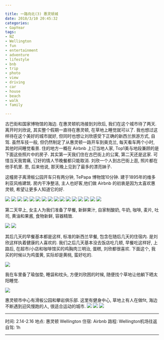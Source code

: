 ```yaml
---

title: 一路向北(3) 惠灵顿城
date: 2018/3/10 20:45:32
categories: 
- GapYear
tags:
- NZ
- Wellington
- fun
- entertainment
- adventure
- lifestyle
- bnb
- trip
- photo
- view
- driving
- car 
- house
- beach
- walk
- family

---
```




古巴街和国家博物馆的海边. 在惠灵顿机场接到刘欣后, 我们在这个城市待了两天. 离开时刘欣说, 其实整个假期一直待在惠灵顿, 在草地上睡觉就可以了. 我也想过这样待在这个美好的城市就好, 但同时也想让刘欣感受下正确的新西兰旅游方式, 自驾. 虽然车技一般, 但仍然制定了从惠灵顿一路开车到奥克兰, 每天看车两个小时, 其他时间睡觉看景. 住的地方一概在 Airbnb 上订当地人家, Top1美与地段兼顾的是下面这些照片中的房子. 其实第一天我们住在古巴街上的公寓, 第二天还是这家. 可惜当天我胃痛, 订好的情人节晚餐都只能取消. 刘欣一个人到古巴街上逛, 照片都在他手机里. 恩, 后来他说, 那天晚上见到了最多的漂亮妹子. 

这幢房子离滑板公园开车只有两分钟, TePapa 博物馆10分钟. 建于1895年的维多利亚风格建筑. 房内干净整洁, 主人也好客,他们做 Airbnb 的初衷是因为太喜欢惠灵顿, 希望让更多人知道它的好. 

![](https://ws2.sinaimg.cn/large/006tNc79gy1fp7qkd939nj31kw16okjl.jpg)
![](https://ws4.sinaimg.cn/large/006tNc79gy1fp7qkaqsx7j31kw16o1ky.jpg)
![](https://ws3.sinaimg.cn/large/006tNc79gy1fp7qk7xmizj31kw16ob2a.jpg)
![](https://ws2.sinaimg.cn/large/006tNc79gy1fp7qk4zcq6j31kw16o1ky.jpg)
![](https://ws4.sinaimg.cn/large/006tNc79gy1fp7qk1kfyjj31kw16ox6q.jpg)
![](https://ws1.sinaimg.cn/large/006tNc79gy1fp7qjxyh44j31kw16ou0y.jpg)
![](https://ws2.sinaimg.cn/large/006tNc79gy1fp7qjtszafj31kw16o7wi.jpg)
![](https://ws1.sinaimg.cn/large/006tNc79gy1fp7qjpgs4fj31kw23vx6p.jpg)
![](https://ws2.sinaimg.cn/large/006tNc79gy1fp7qjmsfmej31kw16o7wi.jpg)
![](https://ws4.sinaimg.cn/large/006tNc79gy1fp7qjjuq3cj31kw16ou0x.jpg)
![](https://ws2.sinaimg.cn/large/006tNc79gy1fp7qjh2r72j31kw16ohdu.jpg)
![](https://ws1.sinaimg.cn/large/006tNc79gy1fp7qjdyzm8j31kw16o1ky.jpg)
![](https://ws4.sinaimg.cn/large/006tNc79gy1fp7qjarbg6j31kw23vqv7.jpg)
![](https://ws3.sinaimg.cn/large/006tNc79gy1fp7qj693awj31kw16oe82.jpg)
![](https://ws2.sinaimg.cn/large/006tNc79gy1fp7qj3qv79j31kw16o1ky.jpg)
![](https://ws3.sinaimg.cn/large/006tNc79gy1fp7qj08gd7j31kw16ou0x.jpg)

第二天早上, 女主人为我们准备了早餐, 新鲜果汁, 自家制酸奶, 牛奶, 咖啡, 麦片, 吐司, 黄油和果酱, 食物新鲜, 容器精致. 

![](https://ws4.sinaimg.cn/large/006tNc79gy1fp7qqrin6oj31kw16ox6q.jpg)
![](https://ws4.sinaimg.cn/large/006tNc79gy1fp7qqkzwtmj31kw16o1ky.jpg)

其后几天的早餐基本都是这样, 标准的新西兰早餐,  包含在随后几天的住宿内. 是刘欣这样执着健康的人喜欢的. 我们之后几天基本没去饭店吃几顿, 早餐吃这样好, 上路后, 在超市/小店和咖啡馆买的鸡胸肉三明治, 蛋糕, 刘欣都很喜欢. 下面这个, 我买的时候以为鸡蛋黄, 实际却是黄桃, 蛮好吃的. 

![](https://ws3.sinaimg.cn/large/006tNc79gy1fp7qwaaafwj31kw23vqv6.jpg)

我在车里备了瑜伽垫, 睡袋和枕头, 方便刘欣困的时候, 随便找个草地让他躺下晒太阳睡觉. 

![](https://ws4.sinaimg.cn/large/006tNc79gy1fp7qv062p8j31kw16okjo.jpg)

惠灵顿市中心有滑板公园和攀岩俱乐部. 这里有健身中心, 草地上有人在做fit, 海边不断遇到迎风慢跑的人, 很适合运动的城市. 
![](https://ws1.sinaimg.cn/large/006tNc79gy1fp7qxy5z97j31kw16ob2b.jpg)
![](https://ws4.sinaimg.cn/large/006tNc79gy1fp7qxsp8oej31kw23vhdu.jpg)
![](https://ws2.sinaimg.cn/large/006tNc79gy1fp7qxpr54ej31kw16ob2b.jpg)

***
时间: 2.14-2.16
地点: 惠灵顿 Wellington
住宿: Airbnb
路程: Wellington机场往返
自驾: 1h
***